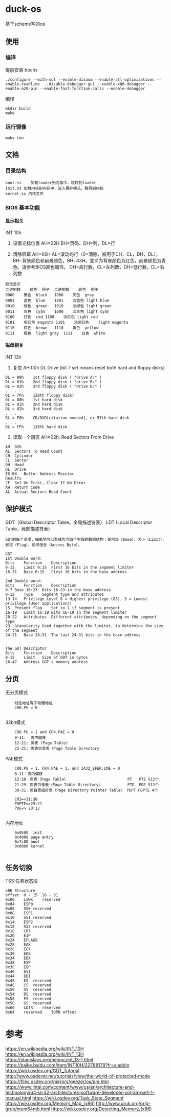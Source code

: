 # duck-os
基于scheme写的os

## 使用

### 编译
提前安装 bochs 
```
./configure --with-sdl --enable-disasm --enable-all-optimizations --enable-readline  --disable-debugger-gui --enable-x86-debugger --enable-a20-pin --enable-fast-function-calls --enable-debugger

```

编译

```
mkdir build
make 
```

### 运行镜像

```
make run
```

## 文档

### 目录结构
```
boot.ss    加载loader到内存中，跳转到loader
init.ss 加载内核到内存中，进入保护模式，跳转到内核
kernel.ss 内核文件
```

### BIOS 基本功能

#### 显示相关
INT 10h
1. 设置光标位置 
AH=02H	BH=页码，DH=列，DL=行

2. 清除屏幕
AH=06H	AL=滚动的行（0=清除，被用于CH，CL，DH，DL），
BH=背景颜色和前景颜色，BH=43H，意义为背景颜色为红色，前景颜色为青色。请参考BIOS颜色属性。
CH=高行数，CL=左列数，DH=低行数，DL=右列数

```
颜色显示
二进制数	颜色	例子	二进制数	颜色	例子
0000	黑色	black	1000	灰色	gray
0001	蓝色	blue	1001	淡蓝色	light blue
0010	绿色	green	1010	淡绿色	light green
0011	青色	cyan	1000	淡青色	light cyan
0100	红色	red	1100	淡红色	light red
0101	紫红色	magenta	1101	淡紫红色	light magenta
0110	棕色	brown	1110	黄色	yellow
0111	银色	light gray	1111	白色	white
```

#### 磁盘相关
INT 13h

1. 复位
AH	00h
DL	Drive (bit 7 set means reset both hard and floppy disks)

```
DL = 00h	1st floppy disk ( "drive A:" )
DL = 01h	2nd floppy disk ( "drive B:" )
DL = 02h	3rd floppy disk ( "drive B:" )
. . .
DL = 7Fh	128th floppy disk)
DL = 80h	1st hard disk
DL = 81h	2nd hard disk
DL = 82h	3rd hard disk
. . .
DL = E0h	CD/DVD[citation needed], or 97th hard disk
. . .
DL = FFh	128th hard disk
```

2. 读取一个扇区
AH=02h: Read Sectors From Drive
```
AH	02h
AL	Sectors To Read Count
CH	Cylinder
CL	Sector
DH	Head
DL	Drive
ES:BX	Buffer Address Pointer
Results
CF	Set On Error, Clear If No Error
AH	Return Code
AL	Actual Sectors Read Count
```


## 保护模式

GDT（Global Descriptor Table，全局描述符表）
LDT (Local Descriptor Table，局部描述符表)
```
GDT的每个表项，抽象地可以看成包含四个字段的数据结构：基地址（Base），大小（Limit），标志（Flag），访问信息（Access Byte）。
```

```
GDT
1st Double word:
Bits	Function	Description
0-15	Limit 0:15	First 16 bits in the segment limiter
16-31	Base 0:15	First 16 bits in the base address

2nd Double word:
Bits	Function	Description
0-7	Base 16:23	Bits 16-23 in the base address
8-12	Type	Segment type and attributes
13-14	Privilege Level	0 = Highest privilege (OS), 3 = Lowest privilege (User applications)
15	Present flag	Set to 1 if segment is present
16-19	Limit 16:19	Bits 16-19 in the segment limiter
20-22	Attributes	Different attributes, depending on the segment type
23	Granularity	Used together with the limiter, to determine the size of the segment
24-31	Base 24:31	The last 24-31 bits in the base address


The GDT Descriptor
Bits	Function	Description
0-15	Limit	Size of GDT in bytes
16-47	Address	GDT's memory address

```

## 分页
无分页模式

```
    线性地址等于物理地址
    CR0.PG = 0
    
```

32bit模式
```
    CR0.PG = 1 and CR4.PAE = 0
    0-11:  页内偏移
    12-21: 页表 (Page Table)
    22-31: 页表目录表（Page Table Directory
```
PAE模式

```
    CR0.PG = 1, CR4.PAE = 1, and IA32_EFER.LME = 0
    0-11：页内偏移
    12-20：页表（Page Table）                          PT   PTE 512个
    21-29：页表目录表（Page Table Directory）           PTD  PDE 512个
    30-31：页目录指针表（Page Directory Pointer Table） PDPT PDPTE 4个

    CR3=>31:30
    PDPTE=>29:21
    PDE=> 20:12
    

```

内存地址
``` 
    0x0500  init
    0x4000 page entry
    0x7c00 boot
    0x8000 kernel
    
```



## 任务切换
TSS 任务状态段

```
x86 Structure
offset	0 - 15	16 - 31
0x00	LINK	reserved
0x04	ESP0
0x08	SS0	reserved
0x0C	ESP1
0x10	SS1	reserved
0x14	ESP2
0x18	SS2	reserved
0x1C	CR3
0x20	EIP
0x24	EFLAGS
0x28	EAX
0x2C	ECX
0x30	EDX
0x34	EBX
0x38	ESP
0x3C	EBP
0x40	ESI
0x44	EDI
0x48	ES	reserved
0x4C	CS	reserved
0x50	SS	reserved
0x54	DS	reserved
0x58	FS	reserved
0x5C	GS	reserved
0x60	LDTR	reserved
0x64	reserved	IOPB offset
```





# 参考
https://en.wikipedia.org/wiki/INT_10H   
https://en.wikipedia.org/wiki/INT_13H   
https://stanislavs.org/helppc/int_13-1.html 
https://baike.baidu.com/item/INT10H/22788179?fr=aladdin 
https://wiki.osdev.org/GDT_Tutorial
http://www.osdever.net/tutorials/view/the-world-of-protected-mode
https://files.osdev.org/mirrors/geezer/os/pm.htm
https://www.intel.com/content/www/us/en/architecture-and-technology/64-ia-32-architectures-software-developer-vol-3a-part-1-manual.html
https://wiki.osdev.org/Task_State_Segment
https://wiki.osdev.org/Memory_Map_(x86)
http://www.uruk.org/orig-grub/mem64mb.html
https://wiki.osdev.org/Detecting_Memory_(x86)




